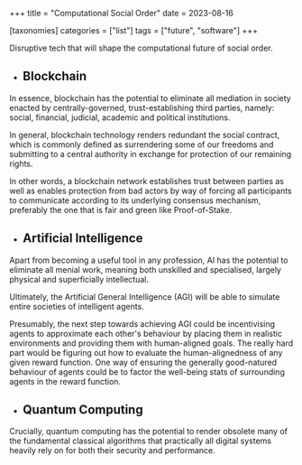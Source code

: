 +++
title = "Computational Social Order"
date = 2023-08-16

[taxonomies]
categories = ["list"]
tags = ["future", "software"]
+++

Disruptive tech that will shape the computational future of social order.

<!-- more -->

- ## Blockchain

In essence, blockchain has the potential to eliminate all mediation in society enacted by centrally-governed, trust-establishing third parties, namely: social, financial, judicial, academic and political institutions.

In general, blockchain technology renders redundant the social contract, which is commonly defined as surrendering some of our freedoms and submitting to a central authority in exchange for protection of our remaining rights.

In other words, a blockchain network establishes trust between parties as well as enables protection from bad actors by way of forcing all participants to communicate according to its underlying consensus mechanism, preferably the one that is fair and green like Proof-of-Stake.

- ## Artificial Intelligence

Apart from becoming a useful tool in any profession, AI has the potential to eliminate all menial work, meaning both unskilled and specialised, largely physical and superficially intellectual.

Ultimately, the Artificial General Intelligence (AGI) will be able to simulate entire societies of intelligent agents.

Presumably, the next step towards achieving AGI could be incentivising agents to approximate each other's behaviour by placing them in realistic environments and providing them with human-aligned goals. The really hard part would be figuring out how to evaluate the human-alignedness of any given reward function. One way of ensuring the generally good-natured behaviour of agents could be to factor the well-being stats of surrounding agents in the reward function.

- ## Quantum Computing

Crucially, quantum computing has the potential to render obsolete many of the fundamental classical algorithms that practically all digital systems heavily rely on for both their security and performance.

